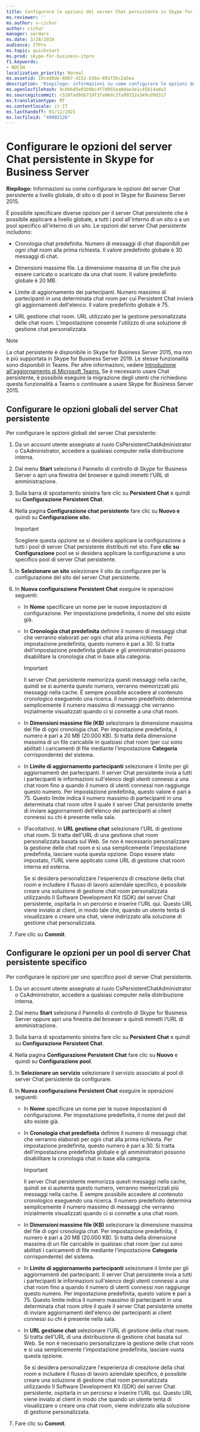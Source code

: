 ```yaml
---
title: Configurare le opzioni del server Chat persistente in Skype for Business Server
ms.reviewer: ''
ms.author: v-cichur
author: cichur
manager: serdars
ms.date: 3/28/2016
audience: ITPro
ms.topic: quickstart
ms.prod: skype-for-business-itpro
f1.keywords:
- NOCSH
localization_priority: Normal
ms.assetid: 19ced8de-8867-4152-b38a-891f3bc2a5ea
description: 'Riepilogo: informazioni su come configurare le opzioni del server Chat persistente a livello globale, di sito o di pool in Skype for Business Server 2015.'
ms.openlocfilehash: 9c0b6d5e03b9bc4f7d955ea0dae3e1c45b14ada3
ms.sourcegitcommit: c528fad9db719f3fa96dc3fa99332a349cd9d317
ms.translationtype: MT
ms.contentlocale: it-IT
ms.lasthandoff: 01/12/2021
ms.locfileid: "49802126"
---
```

# <a name="configure-persistent-chat-server-options-in-skype-for-business-server-2015"></a>Configurare le opzioni del server Chat persistente in Skype for Business Server
 
**Riepilogo:** Informazioni su come configurare le opzioni del server Chat persistente a livello globale, di sito o di pool in Skype for Business Server 2015.
  
È possibile specificare diverse opzioni per il server Chat persistente che è possibile applicare a livello globale, a tutti i pool all'interno di un sito o a un pool specifico all'interno di un sito. Le opzioni del server Chat persistente includono: 
  
- Cronologia chat predefinita. Numero di messaggi di chat disponibili per ogni chat room alla prima richiesta. Il valore predefinito globale è 30 messaggi di chat. 
    
- Dimensioni massime file. La dimensione massima di un file che può essere caricato o scaricato da una chat room. Il valore predefinito globale è 20 MB.
    
- Limite di aggiornamento dei partecipanti. Numero massimo di partecipanti in una determinata chat room per cui Persistent Chat invierà gli aggiornamenti dell'elenco. Il valore predefinito globale è 75.
    
- URL gestione chat room. URL utilizzato per la gestione personalizzata delle chat room. L'impostazione consente l'utilizzo di una soluzione di gestione chat personalizzata. 
   
> [!NOTE] 
> La chat persistente è disponibile in Skype for Business Server 2015, ma non è più supportata in Skype for Business Server 2019. Le stesse funzionalità sono disponibili in Teams. Per altre informazioni, vedere [Introduzione all'aggiornamento di Microsoft Teams.](/microsoftteams/upgrade-start-here) Se è necessario usare Chat persistente, è possibile eseguire la migrazione degli utenti che richiedono questa funzionalità a Teams o continuare a usare Skype for Business Server 2015.
 
## <a name="configure-persistent-chat-server-global-options"></a>Configurare le opzioni globali del server Chat persistente

Per configurare le opzioni globali del server Chat persistente:
  
1. Da un account utente assegnato al ruolo CsPersistentChatAdministrator o CsAdministrator, accedere a qualsiasi computer nella distribuzione interna.
    
2. Dal menu **Start** seleziona il Pannello di controllo di Skype for Business Server o apri una finestra del browser e quindi immetti l'URL di amministrazione.
    
3. Sulla barra di spostamento sinistra fare clic su **Persistent Chat** e quindi su **Configurazione Persistent Chat**.
    
4. Nella pagina **Configurazione chat persistente** fare clic su **Nuovo e** quindi su **Configurazione sito.**
    
    > [!IMPORTANT]
    > Scegliere questa opzione se si desidera applicare la configurazione a tutti i pool di server Chat persistente distribuiti nel sito. Fare **clic su Configurazione** pool se si desidera applicare la configurazione a uno specifico pool di server Chat persistente.
  
5. In **Selezionare un sito** selezionare il sito da configurare per la configurazione del sito del server Chat persistente.
    
6. In **Nuova configurazione Persistent Chat** eseguire le operazioni seguenti:
    
   - In **Nome** specificare un nome per le nuove impostazioni di configurazione. Per impostazione predefinita, il nome del sito esiste già.
    
   - In **Cronologia chat predefinita** definire il numero di messaggi chat che verranno elaborati per ogni chat alla prima richiesta. Per impostazione predefinita, questo numero è pari a 30. Si tratta dell'impostazione predefinita globale e gli amministratori possono disabilitare la cronologia chat in base alla categoria.
    
     > [!IMPORTANT]
     > Il server Chat persistente memorizza questi messaggi nella cache, quindi se si aumenta questo numero, verranno memorizzati più messaggi nella cache. È sempre possibile accedere al contenuto cronologico eseguendo una ricerca. Il numero predefinito determina semplicemente il numero massimo di messaggi che verranno inizialmente visualizzati quando ci si connette a una chat room. 
  
   - In **Dimensioni massime file (KB)** selezionare la dimensione massima del file di ogni cronologia chat. Per impostazione predefinita, il numero è pari a 20 MB (20.000 KB). Si tratta della dimensione massima di un file caricabile in qualsiasi chat room (per cui sono abilitati i caricamenti di file mediante l'impostazione **Categoria** corrispondente) del sistema.
    
   - In **Limite di aggiornamento partecipanti** selezionare il limite per gli aggiornamenti dei partecipanti. Il server Chat persistente invia a tutti i partecipanti le informazioni sull'elenco degli utenti connessi a una chat room fino a quando il numero di utenti connessi non raggiunge questo numero. Per impostazione predefinita, questo valore è pari a 75. Questo limite indica il numero massimo di partecipanti in una determinata chat room oltre il quale il server Chat persistente smette di inviare aggiornamenti dell'elenco dei partecipanti ai client connessi su chi è presente nella sala.
    
   - (Facoltativo). In **URL gestione chat** selezionare l'URL di gestione chat room. Si tratta dell'URL di una gestione chat room personalizzata basata sul Web. Se non è necessario personalizzare la gestione delle chat room e si usa semplicemente l'impostazione predefinita, lasciare vuota questa opzione. Dopo essere stato impostato, l'URL viene applicato come URL di gestione chat room interna ed esterna.
    
     Se si desidera personalizzare l'esperienza di creazione della chat room e includere il flusso di lavoro aziendale specifico, è possibile creare una soluzione di gestione chat room personalizzata utilizzando Il Software Development Kit (SDK) del server Chat persistente, ospitarla in un percorso e inserire l'URL qui. Questo URL viene inviato al client, in modo tale che, quando un utente tenta di visualizzare o creare una chat, viene indirizzato alla soluzione di gestione chat personalizzata.
    
7. Fare clic su **Commit**.
    
## <a name="configure-options-for-a-specific-persistent-chat-server-pool"></a>Configurare le opzioni per un pool di server Chat persistente specifico

Per configurare le opzioni per uno specifico pool di server Chat persistente.
  
1. Da un account utente assegnato al ruolo CsPersistentChatAdministrator o CsAdministrator, accedere a qualsiasi computer nella distribuzione interna.
    
2. Dal menu **Start** seleziona il Pannello di controllo di Skype for Business Server oppure apri una finestra del browser e quindi immetti l'URL di amministrazione.
    
3. Sulla barra di spostamento sinistra fare clic su **Persistent Chat** e quindi su **Configurazione Persistent Chat**.
    
4. Nella pagina **Configurazione Persistent Chat** fare clic su **Nuovo** e quindi su **Configurazione pool**.
    
5. In **Selezionare un servizio** selezionare il servizio associato al pool di server Chat persistente da configurare.
    
6. In **Nuova configurazione Persistent Chat** eseguire le operazioni seguenti:
    
   - In **Nome** specificare un nome per le nuove impostazioni di configurazione. Per impostazione predefinita, il nome del pool del sito esiste già.
    
   - In **Cronologia chat predefinita** definire il numero di messaggi chat che verranno elaborati per ogni chat alla prima richiesta. Per impostazione predefinita, questo numero è pari a 30. Si tratta dell'impostazione predefinita globale e gli amministratori possono disabilitare la cronologia chat in base alla categoria.
    
     > [!IMPORTANT]
     > Il server Chat persistente memorizza questi messaggi nella cache, quindi se si aumenta questo numero, verranno memorizzati più messaggi nella cache. È sempre possibile accedere al contenuto cronologico eseguendo una ricerca. Il numero predefinito determina semplicemente il numero massimo di messaggi che verranno inizialmente visualizzati quando ci si connette a una chat room. 
  
   - In **Dimensioni massime file (KB)** selezionare la dimensione massima del file di ogni cronologia chat. Per impostazione predefinita, il numero è pari a 20 MB (20.000 KB). Si tratta della dimensione massima di un file caricabile in qualsiasi chat room (per cui sono abilitati i caricamenti di file mediante l'impostazione **Categoria** corrispondente) del sistema.
    
   - In **Limite di aggiornamento partecipanti** selezionare il limite per gli aggiornamenti dei partecipanti. Il server Chat persistente invia a tutti i partecipanti le informazioni sull'elenco degli utenti connessi a una chat room fino a quando il numero di utenti connessi non raggiunge questo numero. Per impostazione predefinita, questo valore è pari a 75. Questo limite indica il numero massimo di partecipanti in una determinata chat room oltre il quale il server Chat persistente smette di inviare aggiornamenti dell'elenco dei partecipanti ai client connessi su chi è presente nella sala.
    
   - In **URL gestione chat** selezionare l'URL di gestione della chat room. Si tratta dell'URL di una distribuzione di gestione chat basata sul Web. Se non è necessario personalizzare la gestione delle chat room e si usa semplicemente l'impostazione predefinita, lasciare vuota questa opzione.
    
     Se si desidera personalizzare l'esperienza di creazione della chat room e includere il flusso di lavoro aziendale specifico, è possibile creare una soluzione di gestione chat room personalizzata utilizzando Il Software Development Kit (SDK) del server Chat persistente, ospitarla in un percorso e inserire l'URL qui. Questo URL viene inviato al client in modo che quando un utente tenta di visualizzare o creare una chat room, viene indirizzato alla soluzione di gestione personalizzata.
    
7. Fare clic su **Commit**.
    

